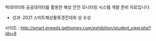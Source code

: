 
빅데이터와 공공데이터를 활용한 해상 안전 모니터링 시스템 개발 준비 자료입니다.


* 성과: 2021 스마트해상물류경진대회 상 수상

사이트 : http://smart.eneeds.gethompy.com/exhibition/student_view.php?idx=8
